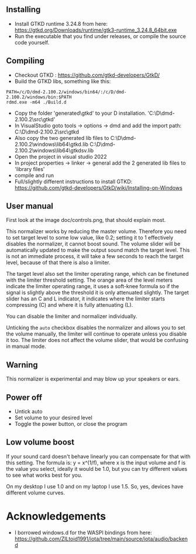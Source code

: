 ## Installing

- Install GTKD runtime 3.24.8 from here: https://gtkd.org/Downloads/runtime/gtk3-runtime_3.24.8_64bit.exe
- Run the executable that you find under releases, or compile the source code yourself.

## Compiling
- Checkout GTKD : https://github.com/gtkd-developers/GtkD/
- Build the GTKD libs, something like this:
```
PATH=/c/D/dmd-2.100.2/windows/bin64/:/c/D/dmd-2.100.2/windows/bin:$PATH
rdmd.exe -m64 ./Build.d
```
- Copy the folder 'generated\gtkd' to your D installation. 'C:\D\dmd-2.100.2\src\gtkd'
- In VisualStudio goto tools -> options -> dmd and add the import path: C:\D\dmd-2.100.2\src\gtkd
- Also copy the two generated lib files to C:\D\dmd-2.100.2\windows\lib64\gtkd.lib C:\D\dmd-2.100.2\windows\lib64\gtkdsv.lib
- Open the project in visual studio 2022
- In project properties -> linker -> general add the 2 generated lib files to 'library files'
- compile and run
- Full/slightly different instructions to install GTKD: https://github.com/gtkd-developers/GtkD/wiki/Installing-on-Windows

## User manual
First look at the image doc/controls.png, that should explain most.

This normalizer works by reducing the master volume.
Therefore you need to set target level to some low value, like 0.2; setting it to 1 effectively disables the normalizer, it cannot boost sound.
The volume slider will be automatically updated to make the output sound match the target level.
This is not an immediate process, it will take a few seconds to reach the target level, because of that there is also a limiter.

The target level also set the limiter operating range, which can be finetuned with the limiter threshold setting.
The orange area of the level meters indicate the limiter operating range, it uses a soft-knee formula so if the signal is slightly above the threshold it is only attenuated slightly.
The target slider has an C and L indicator, it indicates where the limiter starts compressing (C) and where it is fully attenuating (L).

You can disable the limiter and normalizer individually.

Unticking the `auto` checkbox disables the normalizer and allows you to set the volume manually, the limiter will continue to operate unless you disable it too.
The limiter does not affect the volume slider, that would be confusing in manual mode.

## Warning
This normalizer is experimental and may blow up your speakers or ears.

## Power off
- Untick auto
- Set volume to your desired level
- Toggle the power button, or close the program

## Low volume boost
If your sound card doesn't behave linearly you can compensate for that with this setting.
The formula is: y = x^(1/f), where x is the input volume and f is the value you select, ideally it would be 1.0, but you can try different values to see what works best for you.

On my desktop I use 1.0 and on my laptop I use 1.5. So, yes, devices have different volume curves.

# Acknowledgements
- I borrowed windows.d for the WASPI bindings from here: https://github.com/ZILtoid1991/iota/tree/main/source/iota/audio/backend

